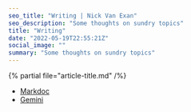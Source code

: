 ```yaml
---
seo_title: "Writing | Nick Van Exan"
seo_description: "Some thoughts on sundry topics"
title: "Writing"
date: "2022-05-19T22:55:21Z"
social_image: ""
summary: "Some thoughts on sundry topics"
---
```


{% partial file="article-title.md" /%}

- [Markdoc](/posts/markdoc)
- [Gemini](/posts/gemini)
